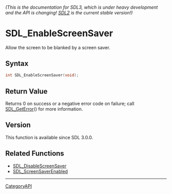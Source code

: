 ###### (This is the documentation for SDL3, which is under heavy development and the API is changing! [SDL2](https://wiki.libsdl.org/SDL2/) is the current stable version!)
# SDL_EnableScreenSaver

Allow the screen to be blanked by a screen saver.

## Syntax

```c
int SDL_EnableScreenSaver(void);

```

## Return Value

Returns 0 on success or a negative error code on failure; call
[SDL_GetError](SDL_GetError)() for more information.

## Version

This function is available since SDL 3.0.0.

## Related Functions

* [SDL_DisableScreenSaver](SDL_DisableScreenSaver)
* [SDL_ScreenSaverEnabled](SDL_ScreenSaverEnabled)

----
[CategoryAPI](CategoryAPI)

